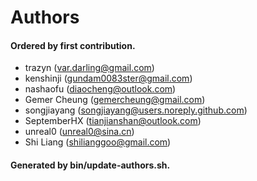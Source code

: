 # Authors

#### Ordered by first contribution.

- trazyn (var.darling@gmail.com)
- kenshinji (gundam0083ster@gmail.com)
- nashaofu (diaocheng@outlook.com)
- Gemer Cheung (gemercheung@gmail.com)
- songjiayang (songjiayang@users.noreply.github.com)
- SeptemberHX (tianjianshan@outlook.com)
- unreal0 (unreal0@sina.cn)
- Shi Liang (shilianggoo@gmail.com)

#### Generated by bin/update-authors.sh.
